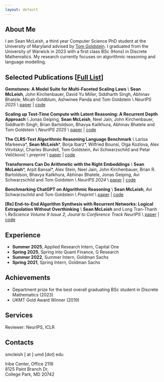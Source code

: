 ```yaml
---
layout: default
---
```


## About Me 
I am Sean McLeish, a third year Computer Science PhD student at the University of Maryland advised by [Tom Goldstein](https://www.cs.umd.edu/~tomg/). I graduated from the University of Warwick in 2023 with a first class BSc (Hons) in Discrete Mathematics. My research currently focuses on algorithmic reasoning and language modelling.

## Selected Publications \[[Full List](https://scholar.google.com/citations?user=kFzOTY8AAAAJ&hl=en)\]

__Gemstones: A Model Suite for Multi-Faceted Scaling Laws__ \\
<b>Sean McLeish</b>, John Kirchenbauer, David Yu Miller, Siddharth Singh, Abhinav Bhatele, Micah Goldblum, Ashwinee Panda and Tom Goldstein \\
_NeurIPS 2025_ \\
[paper](https://arxiv.org/abs/2502.06857) | [code](https://github.com/mcleish7/gemstone-scaling-laws)

__Scaling up Test-Time Compute with Latent Reasoning: A Recurrent Depth Approach__ \\
Jonas Geiping, <b>Sean McLeish</b>, Neel Jain, John Kirchenbauer, Siddharth Singh, Brian Bartoldson, Bhavya Kailkhura, Abhinav Bhatele and Tom Goldstein \\
_NeurIPS 2025_ \\
[paper](https://arxiv.org/abs/2502.05171) | [code](https://github.com/seal-rg/recurrent-pretraining)

__The CLRS-Text Algorithmic Reasoning Language Benchmark__ \\
Larisa Markeeva\*, <b>Sean McLeish</b>\*, Borja Ibarz\*, Wilfried Bounsi, Olga Kozlova, Alex Vitvitskyi, Charles Blundell, Tom Goldstein, Avi Schwarzschild and Petar Veličković \\
_preprint_ \\
[paper](https://arxiv.org/abs/2406.04229) | [code](https://github.com/google-deepmind/clrs/tree/master/clrs/_src/clrs_text)

__Transformers Can Do Arithmetic with the Right Embeddings__ \\
<b>Sean McLeish</b>\*, Arpit Bansal\*, Alex Stein, Neel Jain, John Kirchenbauer, Brian R. Bartoldson, Bhavya Kailkhura, Abhinav Bhatele, Jonas Geiping, Avi Schwarzschild and Tom Goldstein \\
_NeurIPS 2024_ \\
[paper](https://arxiv.org/abs/2405.17399) | [code](https://github.com/mcleish7/arithmetic)

__Benchmarking ChatGPT on Algorithmic Reasoning__ \\
<b>Sean McLeish</b>, Avi Schwarzschild and Tom Goldstein \\
_Preprint_ \\
[paper](https://arxiv.org/abs/2404.03441) | [code](https://github.com/mcleish7/CLRS4LM)

__[Re] End-to-End Algorithm Synthesis with Recurrent Networks: Logical Extrapolation Without Overthinking__ \\
<b>Sean McLeish</b> and Long Tran-Thanh \\
_ReScience Volume 9 Issue 2, Joural to Conference Track NeurIPS_ \\
[paper](https://openreview.net/pdf?id=WaZB4pUVTi) | [code](https://github.com/mcleish7/MLRC-deep-thinking)

## Experience
- **Summer 2025**, Applied Research Intern, Capital One
- **Spring 2025**, Spring into Quant Finance, G Research
- **Summer 2022**, Summer Intern, Goldman Sachs
- **Spring 2021**, Spring Intern, Goldman Sachs

## Achievements 
- Department prize for the best overall graduating BSc student in Discrete Mathematics (2023)
- UKMT Gold Award Winner (2019)

## Services
Reviewer: NeurIPS, ICLR

## Contacts
smcleish [ at ] umd [dot] edu

Iribe Center, Office 2116  
8125 Paint Branch Dr,  
College Park, MD 20742

<!-- <a href="https://www.easycounter.com/">
<img src="https://www.easycounter.com/counter.php?ywen"
border="0" alt="Web Site Hit Counters"></a> -->